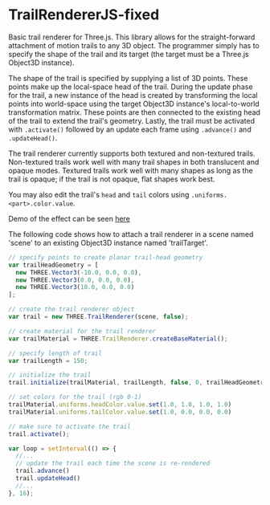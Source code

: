 # TrailRendererJS-fixed
Basic trail renderer for Three.js. This library allows for the straight-forward attachment of motion trails to any 3D object. The programmer simply has to specify the shape of the trail and its target (the target must be a Three.js Object3D instance). 

The shape of the trail is specified by supplying a list of 3D points. These points make up the local-space head of the trail. During the update phase for the trail, a new instance of the head is created by transforming the local points into world-space using the target Object3D instance's local-to-world transformation matrix. These points are then connected to the existing head of the trail to extend the trail's geometry. Lastly, the trail must be activated with `.activate()` followed by an update each frame using `.advance()` and `.updateHead()`.

The trail renderer currently supports both textured and non-textured trails. Non-textured trails work well with many trail shapes in both translucent and opaque modes. Textured trails work well with many shapes as long as the trail is opaque; if the trail is not opaque, flat shapes work best.

You may also edit the trail's `head` and `tail` colors using `.uniforms.<part>.color.value`.

Demo of the effect can be seen [here](http://projects.markkellogg.org/threejs/demoTrailRenderer.php)

The following code shows how to attach a trail renderer in a scene named 'scene' to an existing Object3D instance named 'trailTarget'.

```js
// specify points to create planar trail-head geometry
var trailHeadGeometry = [
  new THREE.Vector3(-10.0, 0.0, 0.0), 
  new THREE.Vector3(0.0, 0.0, 0.0), 
  new THREE.Vector3(10.0, 0.0, 0.0)
];

// create the trail renderer object
var trail = new THREE.TrailRenderer(scene, false);

// create material for the trail renderer
var trailMaterial = THREE.TrailRenderer.createBaseMaterial();	

// specify length of trail
var trailLength = 150;

// initialize the trail
trail.initialize(trailMaterial, trailLength, false, 0, trailHeadGeometry, trailTarget);

// set colors for the trail (rgb 0-1)
trailMaterial.uniforms.headColor.value.set(1.0, 1.0, 1.0, 1.0)
trailMaterial.uniforms.tailColor.value.set(1.0, 0.0, 0.0, 0.0)

// make sure to activate the trail
trail.activate();

var loop = setInterval(() => {
  //...
  // update the trail each time the scene is re-rendered
  trail.advance()
  trail.updateHead()
  //...
}, 16);
```
